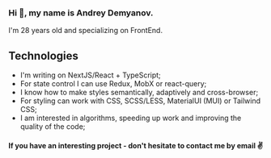 ### Hi 👋, my name is Andrey Demyanov.

I'm 28 years old and specializing on FrontEnd.

## Technologies

* I'm writing on NextJS/React + TypeScript;
* For state control I can use Redux, MobX or react-query;
* I know how to make styles semantically, adaptively and cross-browser;
* For styling can work with CSS, SCSS/LESS, MaterialUI (MUI) or Tailwind CSS;
* I am interested in algorithms, speeding up work and improving the quality of the code;


#### If you have an interesting project - don't hesitate to contact me by email ✌️
